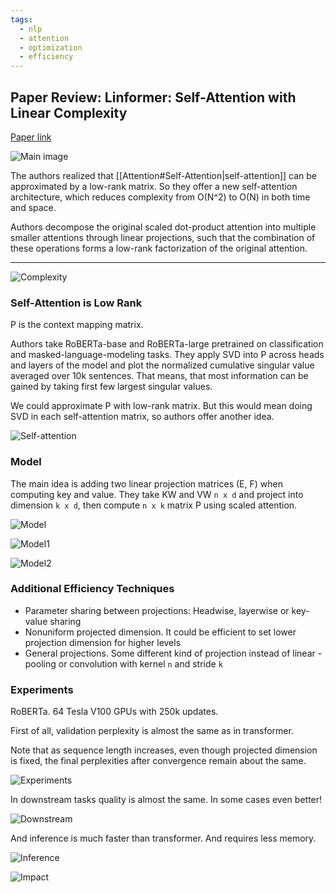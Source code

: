 ```yaml
---
tags:
  - nlp
  - attention
  - optimization
  - efficiency
---
```

## Paper Review: Linformer: Self-Attention with Linear Complexity  
  
[Paper link](https://arxiv.org/abs/2006.04768)  
  
![Main image](https://andlukyane.com/images/paper_reviews/linformer/image.png)  
  
The authors realized that [[Attention#Self-Attention|self-attention]] can be approximated by a low-rank matrix. So they offer a new self-attention architecture, which reduces complexity from O(N^2) to O(N) in both time and space.
  
Authors decompose the original scaled dot-product attention into multiple smaller attentions through linear projections, such that the combination of these operations forms a low-rank factorization of the original attention.  
  
-----  
  
![Complexity](https://andlukyane.com/images/paper_reviews/linformer/image_1.png)  
  
### Self-Attention is Low Rank  
  
P is the context mapping matrix.  
  
Authors take RoBERTa-base and RoBERTa-large pretrained on classification and masked-language-modeling tasks. They apply SVD into P across heads and layers of the model and plot the normalized cumulative singular value averaged over 10k sentences. That means, that most information can be gained by taking first few largest singular values.  
  
We could approximate P with low-rank matrix. But this would mean doing SVD in each self-attention matrix, so authors offer another idea.  
  
![Self-attention](https://andlukyane.com/images/paper_reviews/linformer/image_2.png)  
  
### Model  
  
The main idea is adding two linear projection matrices (E, F) when computing key and value. They take KW and VW `n x d` and project into dimension `k x d`, then compute `n x k` matrix P using scaled attention.  
  
![Model](https://andlukyane.com/images/paper_reviews/linformer/image_3.png)  
  
![Model1](https://andlukyane.com/images/paper_reviews/linformer/image_4.png)  
  
![Model2](https://andlukyane.com/images/paper_reviews/linformer/image_5.png)  
  
### Additional Efficiency Techniques  
  
* Parameter sharing between projections: Headwise, layerwise or key-value sharing  
* Nonuniform projected dimension. It could be efficient to set lower projection dimension for higher levels  
* General projections. Some different kind of projection instead of linear - pooling or convolution with kernel `n` and stride `k`  
  
### Experiments  
  
RoBERTa. 64 Tesla V100 GPUs with 250k updates.  
  
First of all, validation perplexity is almost the same as in transformer.  
  
Note that as sequence length increases, even though projected dimension is fixed, the final perplexities after convergence remain about the same.  
  
![Experiments](https://andlukyane.com/images/paper_reviews/linformer/image_6.png)  
  
In downstream tasks quality is almost the same. In some cases even better!  
  
![Downstream](https://andlukyane.com/images/paper_reviews/linformer/image_7.png)  
  
And inference is much faster than transformer. And requires less memory.  
  
![Inference](https://andlukyane.com/images/paper_reviews/linformer/image_8.png)  
  
![Impact](https://andlukyane.com/images/paper_reviews/linformer/image_9.png)
